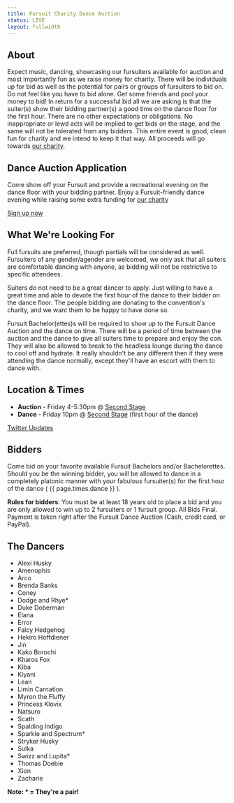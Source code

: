```yaml
---
title: Fursuit Charity Dance Auction
status: LIVE
layout: fullwidth
---
```


<div class="one-full bg-one">
<div class="page-wrapper">

## About

Expect music, dancing, showcasing our fursuiters available for auction and most importantly fun as we raise money for charity. There will be individuals up for bid as well as the potential for pairs or groups of fursuiters to bid on. Do not feel like you have to bid alone. Get some friends and pool your money to bid! In return for a successful bid all we are asking is that the suiter(s) show their bidding partner(s) a good time on the dance floor for the first hour. There are no other expectations or obligations. No inappropriate or lewd acts will be implied to get bids on the stage, and the same will not be tolerated from any bidders. This entire event is good, clean fun for charity and we intend to keep it that way. All proceeds will go towards <a href="/charity/">our charity</a>.

</div>
</div>




<div class="one-full bg-two textcenter">
<div class="page-wrapper">

## Dance Auction Application

Come show off your Fursuit and provide a recreational evening on the dance floor with your bidding partner. Enjoy a Fursuit-friendly dance evening while raising some extra funding for <a href="https://www.goblfc.org/charity/">our charity</a>

<a class="button" href="https://docs.google.com/forms/d/1ZMLDSZiQDsZlqMmXFnfA6wTXS6hjgAov_i2RBj1_JrQ/edit" target="_blank">Sign up now</a>

</div>
</div>

<div class="one-full bg-three">
<div class="page-wrapper">

## What We're Looking For

Full fursuits are preferred, though partials will be considered as well. Fursuiters of any gender/agender are welcomed, we only ask that all suiters are comfortable dancing with anyone, as bidding will not be restrictive to specific attendees.

Suiters do not need to be a great dancer to apply. Just willing to have a great time and able to devote the first hour of the dance to their bidder on the dance floor. The people bidding are donating to the convention's charity, and we want them to be happy to have done so.

Fursuit Bachelor(ettes)s will be required to show up to the Fursuit Dance Auction and the dance on time. There will be a period of time between the auction and the dance to give all suiters time to prepare and enjoy the con. They will also be allowed to break to the headless lounge during the dance to cool off and hydrate. It really shouldn't be any different then if they were attending the dance normally, except they'll have an escort with them to dance with.

</div>
</div>



<div class="one-full bg-one">
<div class="page-wrapper">

## Location &amp; Times

- **Auction** - Friday 4-5:30pm @ <a href="/map/" target="_blank">Second Stage</a>
- **Dance** - Friday 10pm @ <a href="/map/" target="_blank">Second Stage</a> (first hour of the dance)

<a class="button" href="https://twitter.com/bldanceauction" target="_blank" rel="noopener noreferrer">Twitter Updates</a>

</div>
</div>




<div class="one-full bg-two">
<div class="page-wrapper">

## Bidders

Come bid on your favorite available Fursuit Bachelors and/or Bachelorettes. Should you be the winning bidder, you will be allowed to dance in a completely platonic manner with your fabulous fursuiter(s) for the first hour of the dance ( {{ page.times.dance }} ).

**Rules for bidders**: You must be at least 18 years old to place a bid and you are only allowed to win up to 2 fursuiters or 1 fursuit group. All Bids Final. Payment is taken right after the Fursuit Dance Auction (Cash, credit card, or PayPal).

<div class="clear">
</div>
</div>




<div class="one-full bg-three">
<div class="page-wrapper">

## The Dancers

<ul id="auction-dancers">
  <li style="background-image:url('/assets/auction/alexihusky03.jpg');">Alexi Husky</li>
  <li style="background-image:url('/assets/auction/amenophis03.jpg');">Amenophis</li>
  <li style="background-image:url('/assets/auction/arco03.jpg');">Arco</li>
  <li style="background-image:url('/assets/auction/brendabanks03.jpg');">Brenda Banks</li>
  <li style="background-image:url('/assets/auction/coney03.jpg');">Coney</li>
  <li style="background-image:url('/assets/auction/dodgeandrhye03.jpg');">Dodge and Rhye*</li>
  <li style="background-image:url('/assets/auction/dukedoberman03.jpg');">Duke Doberman</li>
  <li style="background-image:url('/assets/auction/elana03.jpg');">Elana</li>
  <li style="background-image:url('/assets/auction/error03.jpg');">Error</li>
  <li style="background-image:url('/assets/auction/falcyhedgehog03.jpg');">Falcy Hedgehog</li>
  <li style="background-image:url('/assets/auction/hekirohoffdiener03.jpg');">Hekiro Hoffdiener</li>
  <li style="background-image:url('/assets/auction/jin03.jpg');">Jin</li>
  <li style="background-image:url('/assets/auction/kakoborochi03.jpg');">Kako Borochi</li>
  <li style="background-image:url('/assets/auction/kharosfox03.jpg');">Kharos Fox</li>
  <li style="background-image:url('/assets/auction/kiba03.jpg');">Kiba</li>
  <li style="background-image:url('/assets/auction/kiyani03.jpg');">Kiyani</li>
  <li style="background-image:url('/assets/auction/lean03.jpg');">Lean</li>
  <li style="background-image:url('/assets/auction/limincarnation03.jpg');">Limin Carnation</li>
  <li style="background-image:url('/assets/auction/myronthefluffy03.jpg');">Myron the Fluffy</li>
  <li style="background-image:url('/assets/auction/princessklovix03.jpg');">Princess Klovix</li>
  <li style="background-image:url('/assets/auction/natsuro03.jpg');">Natsuro</li>
  <li style="background-image:url('/assets/auction/scath03.jpg');">Scath</li>
  <li style="background-image:url('/assets/auction/spaldingindigo03.jpg');">Spalding Indigo</li>
  <li style="background-image:url('/assets/auction/sparkleandspectrum03.jpg');">Sparkle and Spectrum*</li>
  <li style="background-image:url('/assets/auction/strykerhusky03.jpg');">Stryker Husky</li>
  <li style="background-image:url('/assets/auction/sulka02.jpg');">Sulka</li>
  <li style="background-image:url('/assets/auction/swizzandlupita03.jpg');">Swizz and Lupita*</li>
  <li style="background-image:url('/assets/auction/thomasdoebi03.jpg');">Thomas Doebie</li>
  <li style="background-image:url('/assets/auction/xion03.jpg');">Xion</li>
  <li style="background-image:url('/assets/auction/zacharie03.jpg');">Zacharie</li>
</ul>
<div class="clear"></div>
<strong>Note: * = They're a pair!</strong>

</div>
</div>
